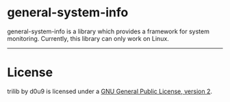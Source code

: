 # general-system-info
general-system-info is a library which provides a framework for system monitoring. Currently, this library can only work on Linux.

---

# License

trilib by d0u9 is licensed under a [GNU General Public License, version 2](https://www.gnu.org/licenses/old-licenses/gpl-2.0.en.html).
